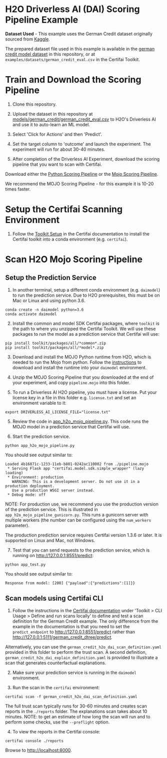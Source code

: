# H2O Driverless AI (DAI) Scoring Pipeline Example

**Dataset Used** - This example uses the German Credit dataset originally sourced from [Kaggle](https://www.kaggle.com/uciml/german-credit).

The prepared dataset file used in this example is available in the
[german credit model dataset](../german_credit/german_credit_eval.csv) in this repository, or at `examples/datasets/german_credit_eval.csv` in the Certifai Toolkit.

# Train and Download the Scoring Pipeline

1. Clone this repository.

2. Upload the dataset in this repository at [models/german_credit/german_credit_eval.csv](../german_credit/german_credit_eval.csv) to
H2O's Driverless AI and use it to auto-learn an ML model.

3. Select 'Click for Actions' and then 'Predict'.

4. Set the target column to 'outcome' and launch the experiment. The experiment
will run for about 30-40 minutes.

5. After completion of the Driverless AI Experiment, download the scoring pipeline that you want to scan with Certifai.

  Download either the [Python Scoring Pipeline](http://docs.h2o.ai/driverless-ai/latest-stable/docs/userguide/scoring-standalone-python.html#running-the-python-scoring-pipeline-alternative-method) or the [Mojo Scoring Pipeline](https://s3.amazonaws.com/artifacts.h2o.ai/releases/ai/h2o/dai/rel-1.8.5-64/docs/userguide/scoring-mojo-scoring-pipeline.html#mojo-scoring-pipeline-files).

  We recommend the MOJO Scoring Pipeline - for this example it is 10-20 times faster.

# Setup the Certifai Scanning Environment

1. Follow the [Toolkit Setup](https://cognitivescale.github.io/cortex-certifai/docs/about) in the Certifai documentation to install the Certifai toolkit into a conda
environment (e.g. `certifai`).

# Scan H2O Mojo Scoring Pipeline
## Setup the Prediction Service

1. In another terminal, setup a different conda environment (e.g. `daimodel`) to run the
prediction service. Due to H2O prerequisites, this must be on Mac or Linux and using python 3.6.
```
conda create -n daimodel python=3.6
conda activate daimodel
```

2. Install the common and model SDK Certifai packages, where `toolkit` is the
path to where you unzipped the Certifai Toolkit. We will use these packages
to run the model as a prediction service that Certifai will use:
```
pip install toolkit/packages/all/*common*.zip
pip install toolkit/packages/all/*model*.zip
```

3. Download and install the MOJO Python runtime from H2O, which is needed to run
the Mojo from python. Follow the [instructions](http://docs.h2o.ai/driverless-ai/latest-stable/docs/userguide/scoring-pipeline-cpp.html#downloading-the-scoring-pipeline-runtimes) to download and install the runtime into your `daimodel` environment.

4. Unzip the MOJO Scoring Pipeline that you downloaded at the end of your
experiment, and copy `pipeline.mojo` into this folder.

5. To run a Driverless AI H2O pipeline, you must have a license. Put your
license key in a file in this folder e.g. `license.txt` and set an
environment variable to it:
```
export DRIVERLESS_AI_LICENSE_FILE="license.txt"
```

5. Review the code in [app_h2o_mojo_pipeline.py](./app_h2o_mojo_pipeline.py).
This code runs the MOJO model in a prediction service that Certifai will use.

6. Start the prediction service.
```
python app_h2o_mojo_pipeline.py
```
You should see output similar to:
```
Loaded 4b16871c-1233-11eb-b801-0242ac110002 from ./pipeline.mojo
 * Serving Flask app "certifai.model.sdk.simple_wrapper" (lazy loading)
 * Environment: production
   WARNING: This is a development server. Do not use it in a production deployment.
   Use a production WSGI server instead.
 * Debug mode: off

```

NOTE: For production use, we recommend you use the production version of the
prediction service. This is illustrated in `app_h2o_mojo_pipeline_gunicorn.py`.
This runs a gunicorn server with multiple workers (the number can be
  configured using the `num_workers` parameter).

The production prediction service requires Certifai version 1.3.6 or later.
It is supported on Linux and Mac, not Windows.

7. Test that you can send requests to the prediction service, which is running
on http://127.0.0.1:8551/predict:
```
python app_test.py
```

You should see output similar to:
```
Response from model: [200] {"payload":{"predictions":[1]}}
```

## Scan models using Certifai CLI

1. Follow the instructions in the [Certifai documentation](https://cognitivescale.github.io/cortex-certifai/docs/about) under
'Toolkit > CLI Usage > Define and run scans locally' to define and test a
scan definition for the German Credit example. The only difference from
the example in the documentation is that you need to set the `predict_endpoint`
to http://127.0.0.1:8551/predict
rather than http://127.0.0.1:5111/german_credit_dtree/predict.

  Alternatively, you can use
  the `german_credit_h2o_dai_scan_definition.yaml` provided in this folder to
  perform the trust scan. A
  second definition, `german_credit_h2o_dai_explain_definition.yaml` is provided
  to illustrate a scan that generates counterfactual explanations.

2. Make sure your prediction service is running in the `daimodel` environment.

3. Run the scan in the `certifai` environment:
```
certifai scan -f german_credit_h2o_dai_scan_definition.yaml
```
  The full trust scan typically runs for 30-60 minutes and creates scan reports in
  the `./reports` folder. The explanations scan takes about 10 minutes.
  NOTE: to get an estimate of how long the scan will
  run and to perform some checks, use the `--preflight` option.

4. To view the reports in the Certifai console:
```
certifai console ./reports
```
  Browse to <http://localhost:8000>.
